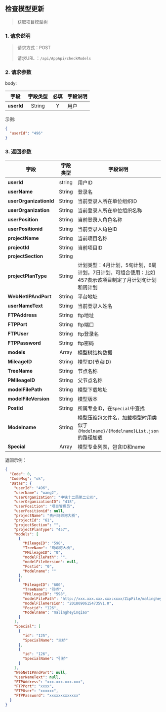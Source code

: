 ## 检查模型更新

> 获取项目模型树

### 1. 请求说明

> 请求方式：POST
>
> 请求URL ：`/api/AppApi/checkModels`

### 2. 请求参数

body:

| 字段       | 字段类型 | 必填 | 字段说明 |
| ---------- | :------: | :--: | -------- |
| **userId** |  String  |  Y   | 用户     |

示例:

```json
{
  "userId": "496"
}
```

### 3. 返回参数

| 字段                   | 字段类型 | 字段说明                                                     |
| ---------------------- | :------: | ------------------------------------------------------------ |
| **userId**             |  string  | 用户ID                                                       |
| **userName**           |  String  | 登录名                                                       |
| **userOrganizationId** |  String  | 当前登录人所在单位组织ID                                     |
| **userOrganization**   |  String  | 当前登录人所在单位组织名称                                   |
| **userPosition**       |  String  | 当前登录人角色名称                                           |
| **userPositionid**     |  String  | 当前登录人角色ID                                             |
| **projectName**        |  String  | 当前项目名称                                                 |
| **projectId**          |  String  | 当前项目ID                                                   |
| **projectSection**     |  String  |                                                              |
| **projectPlanType**    |  String  | 计划类型：4月计划，5旬计划，6周计划，7日计划，可组合使用：比如457表示该项目制定了月计划旬计划和周计划 |
| **WebNetIPAndPort**    |  String  | 平台地址                                                     |
| **userNameText**       |  String  | 当前登录人姓名                                               |
| **FTPAddress**         |  String  | ftp地址                                                      |
| **FTPPort**            |  String  | ftp端口                                                      |
| **FTPUser**            |  String  | ftp登录名                                                    |
| **FTPPassword**        |  String  | ftp密码                                                      |
| **models**             |  Array  | 模型树结构数据                                               |
| **MileageID**  |  String  | 模型ID(节点ID)  |
| **TreeName**  |  String  | 节点名称  |
| **PMileageID**  |  String  | 父节点名称  |
| **modelFilePath**  |  String  | 模型下载地址  |
| **modelFileVersion**  |  String  | 模型版本  |
| **Postid**  |  String  | 所属专业ID，在`Special`中查找  |
| **Modelname**  |  String  | 模型压缩包文件名，加载模型时用类似于`{Modelname}/{Modelname}List.json`的路径加载  |
| **Special**  |  Array  | 模型专业列表，包含ID和name  |


返回示例：

```json
{
  "Code": 0,
  "CodeMsg": "ok",
  "Datas": {
    "userId": "496",
    "userName": "wang2",
    "userOrganization": "中铁十二局第二公司",
    "userOrganizationID": "418",
    "userPosition": "项目管理员",
    "userPositionid": null,
    "projectName": "贵州马岭河大桥",
    "projectId": "61",
    "projectSection": "",
    "projectPlanType": "457",
    "models": [
      {
        "MileageID": "598",
        "TreeName": "马岭河大桥",
        "PMileageID": "0",
        "modelFilePath": "",
        "modelFileVersion": null,
        "Postid": "0",
        "Modelname": ""
      },
      {
        "MileageID": "600",
        "TreeName": "引桥",
        "PMileageID": "598",
        "modelFilePath": "http://xxx.xxx.xxx.xxx:xxxx/ZipFile/malingheyinqiao.zip",
        "modelFileVersion": "20180906154735V1.0",
        "Postid": "126",
        "Modelname": "malingheyinqiao"
      }
    ],
    "Special": [
      {
        "id": "125",
        "SpecialName": "主桥"
      },
      {
        "id": "126",
        "SpecialName": "引桥"
      }
    ],
    "WebNetIPAndPort": null,
    "userNameText": null,
    "FTPAddress": "xxx.xxx.xxx.xxx",
    "FTPPort": "xxxx",
    "FTPUser": "xxxxxx",
    "FTPPassword": "xxxxxxxxxxxxx"
  }
}
```

